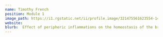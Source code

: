 ```yaml
---
name: Timothy French
position: Module 1
image_path: https://i1.rgstatic.net/ii/profile.image/321475561623554-1453657154840_Q512/Timothy_French3.jpg
website: 
blurb:  Effect of peripheric inflammations on the homeostasis of the brain
---
```

